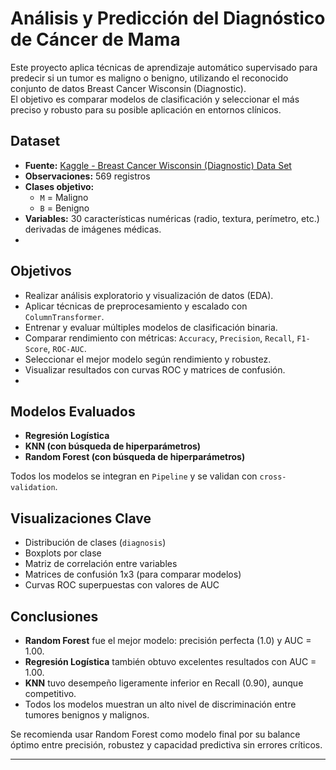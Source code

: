 # Análisis y Predicción del Diagnóstico de Cáncer de Mama

Este proyecto aplica técnicas de aprendizaje automático supervisado para predecir si un tumor es maligno o benigno, utilizando el reconocido conjunto de datos Breast Cancer Wisconsin (Diagnostic).  
El objetivo es comparar modelos de clasificación y seleccionar el más preciso y robusto para su posible aplicación en entornos clínicos.

## Dataset

- **Fuente:** [Kaggle - Breast Cancer Wisconsin (Diagnostic) Data Set](https://www.kaggle.com/datasets/uciml/breast-cancer-wisconsin-data/data)  
- **Observaciones:** 569 registros  
- **Clases objetivo:**  
  - `M` = Maligno  
  - `B` = Benigno  
- **Variables:** 30 características numéricas (radio, textura, perímetro, etc.) derivadas de imágenes médicas.
- 
## Objetivos
- Realizar análisis exploratorio y visualización de datos (EDA).
- Aplicar técnicas de preprocesamiento y escalado con `ColumnTransformer`.
- Entrenar y evaluar múltiples modelos de clasificación binaria.
- Comparar rendimiento con métricas: `Accuracy`, `Precision`, `Recall`, `F1-Score`, `ROC-AUC`.
- Seleccionar el mejor modelo según rendimiento y robustez.
- Visualizar resultados con curvas ROC y matrices de confusión.
- 
## Modelos Evaluados
- **Regresión Logística**
- **KNN (con búsqueda de hiperparámetros)**
- **Random Forest (con búsqueda de hiperparámetros)**

Todos los modelos se integran en `Pipeline` y se validan con `cross-validation`.

## Visualizaciones Clave
- Distribución de clases (`diagnosis`)
- Boxplots por clase
- Matriz de correlación entre variables
- Matrices de confusión 1x3 (para comparar modelos)
- Curvas ROC superpuestas con valores de AUC

## Conclusiones
- **Random Forest** fue el mejor modelo: precisión perfecta (1.0) y AUC = 1.00.
- **Regresión Logística** también obtuvo excelentes resultados con AUC = 1.00.
- **KNN** tuvo desempeño ligeramente inferior en Recall (0.90), aunque competitivo.
- Todos los modelos muestran un alto nivel de discriminación entre tumores benignos y malignos.

Se recomienda usar Random Forest como modelo final por su balance óptimo entre precisión, robustez y capacidad predictiva sin errores críticos.

---

